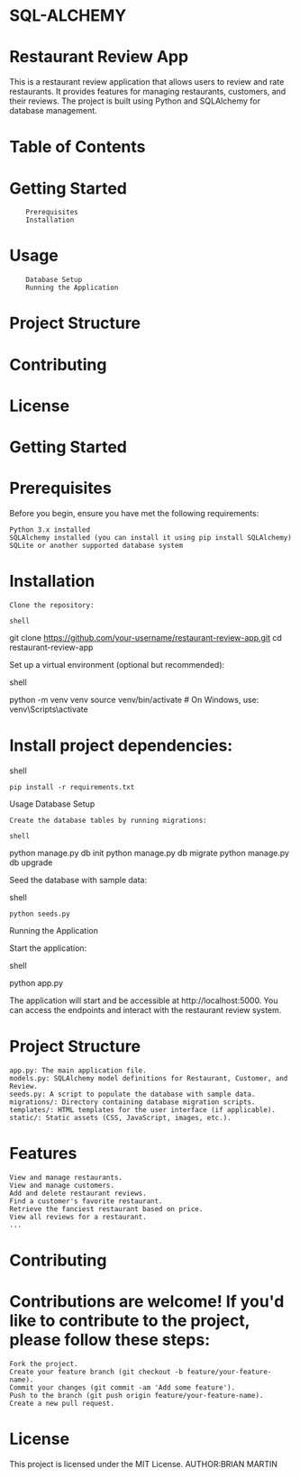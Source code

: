 # SQL-ALCHEMY
# Restaurant Review App

This is a restaurant review application that allows users to review and rate restaurants. It provides features for managing restaurants, customers, and their reviews. The project is built using Python and SQLAlchemy for database management.
# Table of Contents

   # Getting Started
        Prerequisites
        Installation
  # Usage
        Database Setup
        Running the Application
   #  Project Structure
   #  Contributing
   #  License

# Getting Started
# Prerequisites

Before you begin, ensure you have met the following requirements:

    Python 3.x installed
    SQLAlchemy installed (you can install it using pip install SQLAlchemy)
    SQLite or another supported database system

# Installation

    Clone the repository:

    shell

git clone https://github.com/your-username/restaurant-review-app.git
cd restaurant-review-app

Set up a virtual environment (optional but recommended):

shell

python -m venv venv
source venv/bin/activate  # On Windows, use: venv\Scripts\activate

# Install project dependencies:

shell

    pip install -r requirements.txt

Usage
Database Setup

    Create the database tables by running migrations:

    shell

python manage.py db init
python manage.py db migrate
python manage.py db upgrade

Seed the database with sample data:

shell

    python seeds.py

Running the Application

Start the application:

shell

python app.py

The application will start and be accessible at http://localhost:5000. You can access the endpoints and interact with the restaurant review system.

# Project Structure

    app.py: The main application file.
    models.py: SQLAlchemy model definitions for Restaurant, Customer, and Review.
    seeds.py: A script to populate the database with sample data.
    migrations/: Directory containing database migration scripts.
    templates/: HTML templates for the user interface (if applicable).
    static/: Static assets (CSS, JavaScript, images, etc.).

# Features

    View and manage restaurants.
    View and manage customers.
    Add and delete restaurant reviews.
    Find a customer's favorite restaurant.
    Retrieve the fanciest restaurant based on price.
    View all reviews for a restaurant.
    ...

# Contributing

# Contributions are welcome! If you'd like to contribute to the project, please follow these steps:

    Fork the project.
    Create your feature branch (git checkout -b feature/your-feature-name).
    Commit your changes (git commit -am 'Add some feature').
    Push to the branch (git push origin feature/your-feature-name).
    Create a new pull request.

# License

This project is licensed under the MIT License.
AUTHOR:BRIAN MARTIN

